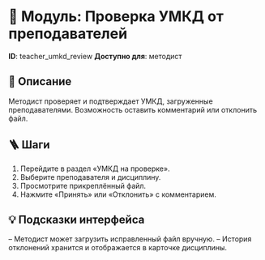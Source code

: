# 📘 Модуль: Проверка УМКД от преподавателей
**ID**: teacher_umkd_review
**Доступно для**: методист

## 📝 Описание
Методист проверяет и подтверждает УМКД, загруженные преподавателями. Возможность оставить комментарий или отклонить файл.

## 🪜 Шаги
1. Перейдите в раздел «УМКД на проверке».
2. Выберите преподавателя и дисциплину.
3. Просмотрите прикреплённый файл.
4. Нажмите «Принять» или «Отклонить» с комментарием.

## 💡 Подсказки интерфейса
– Методист может загрузить исправленный файл вручную.
– История отклонений хранится и отображается в карточке дисциплины.
